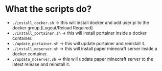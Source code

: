 # What the scripts do?
- ``./install_docker.sh`` -> this will install docker and add user pi to the docker group.[Logout/Reload Required]
- ``./install_portainer.sh`` -> this will install portainer inside a docker container.
- ``./update_portainer.sh`` -> this will update portainer and reinstall it.
- ``./install_mcserver.sh`` -> this will install paper minecraft server inside a docker container.
- ``./update_mcserver.sh`` -> this will update paper minecraft server to the latest release and reinstall it.